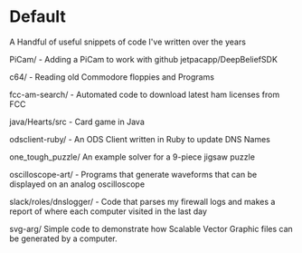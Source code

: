 Default
=======

A Handful of useful snippets of code I've written over the years

PiCam/ - Adding a PiCam to work with github jetpacapp/DeepBeliefSDK

c64/ - Reading old Commodore floppies and Programs

fcc-am-search/ - Automated code to download latest ham licenses from FCC

java/Hearts/src - Card game in Java

odsclient-ruby/ - An ODS Client written in Ruby to update DNS Names

one_tough_puzzle/  An example solver for a 9-piece jigsaw puzzle

oscilloscope-art/  - Programs that generate waveforms that can be displayed on an analog oscilloscope

slack/roles/dnslogger/ - Code that parses my firewall logs and makes a report of where each computer visited in the last day

svg-arg/  Simple code to demonstrate how Scalable Vector Graphic files can be generated by a computer.

